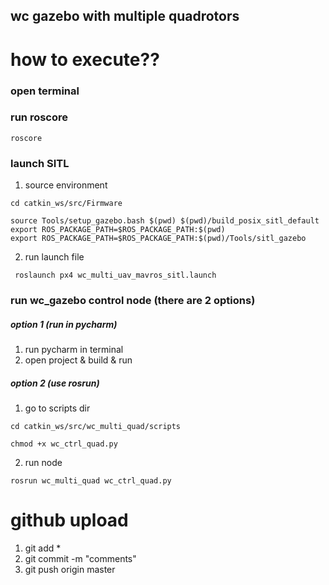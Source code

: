 ## wc gazebo with multiple quadrotors ##

# how to execute??
### open terminal

### run roscore
<pre><code>roscore</code></pre>

### launch SITL 
1. source environment
<pre><code>cd catkin_ws/src/Firmware</code></pre>
<pre><code>source Tools/setup_gazebo.bash $(pwd) $(pwd)/build_posix_sitl_default
export ROS_PACKAGE_PATH=$ROS_PACKAGE_PATH:$(pwd)
export ROS_PACKAGE_PATH=$ROS_PACKAGE_PATH:$(pwd)/Tools/sitl_gazebo
</code></pre>
2. run launch file
<pre><code> roslaunch px4 wc_multi_uav_mavros_sitl.launch </code></pre>

### run wc_gazebo control node (there are 2 options)
##### option 1 (run in pycharm)
1. run pycharm in terminal
2. open project & build & run

##### option 2 (use rosrun)
1. go to scripts dir
<pre><code>cd catkin_ws/src/wc_multi_quad/scripts</code></pre>
<pre><code>chmod +x wc_ctrl_quad.py</code></pre>
2. run node
<pre><code>rosrun wc_multi_quad wc_ctrl_quad.py</code></pre>


# github upload
1. git add *
2. git commit -m "comments"
3. git push origin master

